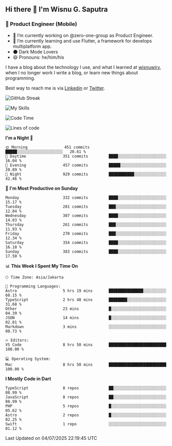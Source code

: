 ## Hi there 👋 I'm Wisnu G. Saputra

### :mobile_phone_off: Product Engineer (Mobile)

- 🔭 I’m currently working on @zero-one-group as Product Engineer.
- 🌱 I’m currently learning and use Flutter, a framework for develops multiplatform app.
- 🌑 Dark Mode Lovers
- 😄 Pronouns: he/him/his

I have a blog about the technology I use, and what I learned at [wisnuwiry](https://wisnuwiry.space/), when I no longer work I write a blog, or learn new things about programming.

Best way to reach me is via [Linkedin](https://www.linkedin.com/in/wisnu-saputra/) or [Twitter](https://twitter.com/wisnuwiry).

![GitHub Streak](https://streak-stats.demolab.com?user=wisnuwiry&theme=dark&hide_border=true)

![My Skills](https://skillicons.dev/icons?i=dart,flutter,kotlin,swift,go,js,css,neovim,git,linux&perline=5)

<!--START_SECTION:waka-->
![Code Time](http://img.shields.io/badge/Code%20Time-1%2C974%20hrs%2057%20mins-blue)

![Lines of code](https://img.shields.io/badge/From%20Hello%20World%20I%27ve%20Written-2.7%20million%20lines%20of%20code-blue)

**I'm a Night 🦉** 

```text
🌞 Morning                451 commits         █████░░░░░░░░░░░░░░░░░░░░   20.61 % 
🌆 Daytime                351 commits         ████░░░░░░░░░░░░░░░░░░░░░   16.04 % 
🌃 Evening                457 commits         █████░░░░░░░░░░░░░░░░░░░░   20.89 % 
🌙 Night                  929 commits         ███████████░░░░░░░░░░░░░░   42.46 % 
```
📅 **I'm Most Productive on Sunday** 

```text
Monday                   332 commits         ████░░░░░░░░░░░░░░░░░░░░░   15.17 % 
Tuesday                  281 commits         ███░░░░░░░░░░░░░░░░░░░░░░   12.84 % 
Wednesday                307 commits         ████░░░░░░░░░░░░░░░░░░░░░   14.03 % 
Thursday                 261 commits         ███░░░░░░░░░░░░░░░░░░░░░░   11.93 % 
Friday                   270 commits         ███░░░░░░░░░░░░░░░░░░░░░░   12.34 % 
Saturday                 354 commits         ████░░░░░░░░░░░░░░░░░░░░░   16.18 % 
Sunday                   383 commits         ████░░░░░░░░░░░░░░░░░░░░░   17.50 % 
```


📊 **This Week I Spent My Time On** 

```text
🕑︎ Time Zone: Asia/Jakarta

💬 Programming Languages: 
Astro                    5 hrs 19 mins       ███████████████░░░░░░░░░░   60.15 % 
TypeScript               2 hrs 48 mins       ████████░░░░░░░░░░░░░░░░░   31.68 % 
Other                    23 mins             █░░░░░░░░░░░░░░░░░░░░░░░░   04.39 % 
JSON                     14 mins             █░░░░░░░░░░░░░░░░░░░░░░░░   02.81 % 
Markdown                 3 mins              ░░░░░░░░░░░░░░░░░░░░░░░░░   00.73 % 

🔥 Editors: 
VS Code                  8 hrs 50 mins       █████████████████████████   100.00 % 

💻 Operating System: 
Mac                      8 hrs 50 mins       █████████████████████████   100.00 % 
```

**I Mostly Code in Dart** 

```text
TypeScript               8 repos             ██░░░░░░░░░░░░░░░░░░░░░░░   08.99 % 
JavaScript               8 repos             ██░░░░░░░░░░░░░░░░░░░░░░░   08.99 % 
PHP                      5 repos             █░░░░░░░░░░░░░░░░░░░░░░░░   05.62 % 
Astro                    2 repos             █░░░░░░░░░░░░░░░░░░░░░░░░   02.25 % 
Swift                    1 repo              ░░░░░░░░░░░░░░░░░░░░░░░░░   01.12 % 
```




 Last Updated on 04/07/2025 22:19:45 UTC
<!--END_SECTION:waka-->
